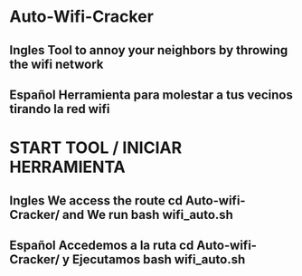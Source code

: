 # Auto-Wifi-Cracker
Ingles Tool to annoy your neighbors by throwing the wifi network
---------------------------------------------------------------------
Español Herramienta para molestar a tus vecinos tirando la red wifi 
---------------------------------------------------------------------

# START TOOL / INICIAR HERRAMIENTA
Ingles We access the route cd Auto-wifi-Cracker/ and We run bash wifi_auto.sh
----------------------------------------------------------------------
Español Accedemos a la ruta cd Auto-wifi-Cracker/ y Ejecutamos bash wifi_auto.sh
----------------------------------------------------------------------
